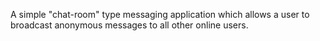 A simple "chat-room" type messaging application which allows a user to broadcast anonymous messages to all other online users.